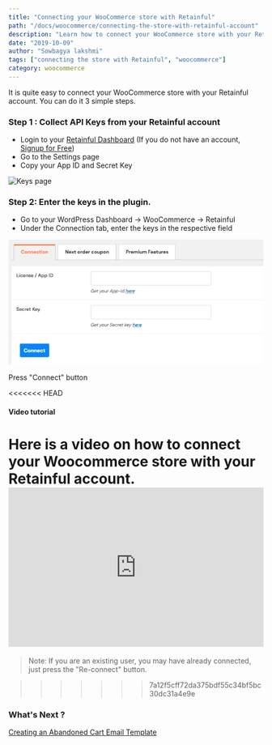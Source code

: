 ```yaml
---
title: "Connecting your WooCommerce store with Retainful"
path: "/docs/woocommerce/connecting-the-store-with-retainful-account"
description: "Learn how to connect your WooCommerce store with your Retainful account"
date: "2019-10-09"
author: "Sowbagya lakshmi"
tags: ["connecting the store with Retainful", "woocommerce"]
category: woocommerce
---
```


It is quite easy to connect your WooCommerce store with your Retainful account. You can do it 3 simple steps.

### Step 1 : Collect API Keys from your Retainful account

- Login to your [Retainful Dashboard](https://app.retainful.com)  (If you do not have an account, [Signup for Free](https://app.reteinful.com))
- Go to the Settings page
- Copy your App ID and Secret Key

![Keys page](../../images/docs/connecting-the-store-with-retainful/1.x-keys-page.png)

### Step 2: Enter the keys in the plugin.

- Go to your WordPress Dashboard -> WooCommerce -> Retainful
- Under the Connection tab, enter the keys in the respective field

![Connection Tab](https://raw.githubusercontent.com/retainful/site-images/master/docs/Installation/connection-tab.png)

Press "Connect" button

<<<<<<< HEAD
#### Video tutorial
    
Here is a video on how to connect your Woocommerce store with your Retainful account.
    <div style="position: relative; padding-bottom: 62.5%; height: 0;"><iframe src="https://www.loom.com/embed/a372e56018f14cbb82a32701fff5f65f" frameborder="0" webkitallowfullscreen mozallowfullscreen allowfullscreen style="position: absolute; top: 0; left: 0; width: 100%; height: 100%;"></iframe></div>
=======
> Note: If you are an existing user, you may have already connected, just press the "Re-connect" button.

>>>>>>> 7a12f5cff72da375bdf55c34bf5bc30dc31a4e9e

### What's Next ?

[Creating an Abandoned Cart Email Template](https://www.retainful.com/docs/woocommerce/customizing-the-email-templates-using-drag-and-drop-editor)